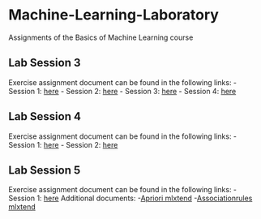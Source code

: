 # Machine-Learning-Laboratory
Assignments of the Basics of Machine Learning course

## Lab Session 3
Exercise assignment document can be found in the following links:
    - Session 1: [here](https://github.com/NicholasBaraghini/Machine-Learning-Laboratory/files/7932274/ml_lab_03_01_class_iris_nocode.pdf)
    - Session 2: [here](https://github.com/NicholasBaraghini/Machine-Learning-Laboratory/files/7932286/ml_lab_03_02_class_with_tuning_nocode.pdf)
    - Session 3: [here](https://github.com/NicholasBaraghini/Machine-Learning-Laboratory/files/7932299/ml_lab_03_03_using_several_classifiers-nocode.pdf)
    - Session 4: [here](https://github.com/NicholasBaraghini/Machine-Learning-Laboratory/files/7932303/ml-03-04-classif-w-prepr_nocode.pdf)

    
## Lab Session 4
Exercise assignment document can be found in the following links:
    - Session 1: [here](https://github.com/NicholasBaraghini/Machine-Learning-Laboratory/files/7932305/ml-04-ex1-KMeans-elbow_nocode.pdf)
    - Session 2: [here](https://github.com/NicholasBaraghini/Machine-Learning-Laboratory/files/7932307/ml-04-ex2-dbscan_nocode.pdf)

## Lab Session 5
Exercise assignment document can be found in the following links:
    - Session 1: [here](https://github.com/NicholasBaraghini/Machine-Learning-Laboratory/files/7932311/ml_lab_05_association_rules_nocode.pdf)
Additional documents:
    -[Apriori mlxtend](https://github.com/NicholasBaraghini/Machine-Learning-Laboratory/files/7932317/Apriori-mlxtend.pdf)
    -[Associationrules mlxtend](https://github.com/NicholasBaraghini/Machine-Learning-Laboratory/files/7932323/Associationrules-mlxtend.pdf)

